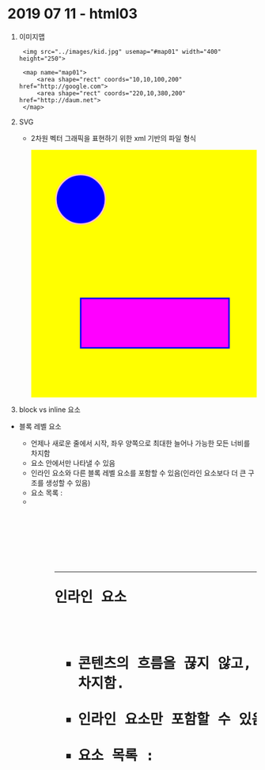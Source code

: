 # 2019 07 11 - html03

1. 이미지맵

        <img src="../images/kid.jpg" usemap="#map01" width="400" height="250">
        
        <map name="map01">
        	<area shape="rect" coords="10,10,100,200" href="http://google.com">
        	<area shape="rect" coords="220,10,380,200" href="http://daum.net">
        </map>

2. SVG
    - 2차원 벡터 그래픽을 표현하기 위한 xml 기반의 파일 형식

        <svg xmlns="http://www.w3.org/2000/svg" style="width: 500px;height: 500px;background-color: yellow" > 
        	<circle cx="100" cy="100" r="50" stroke="pink" stroke-width="3" fill="blue" />
        	<rect x="100" y="300" width="300px" height="100px" style="fill:#ff00ff; stroke:black; stroke-width:3;stroke: blue"></rect>
         </svg>

3. block vs inline 요소

- 블록 레벨 요소
    - 언제나 새로운 줄에서 시작, 좌우 양쪽으로 최대한 늘어나 가능한 모든 너비를 차지함
    - <body> 요소 안에서만 나타낼 수 있음
    - 인라인 요소와 다른 블록 레벨 요소를 포함할 수 있음(인라인 요소보다 더 큰 구조를 생성할 수 있음)
    - 요소 목록 : <li> <ol> <ul> <p> <h1> <form> <pre> <div> <table> <hr>

- 인라인 요소
    - 콘텐츠의 흐름을 끊지 않고, 요소를 구성하는 태그에 할당된 공간만 차지함.
    - 인라인 요소만 포함할 수 있음. 블록 요소는 포함할 수 없음.
    - 요소 목록 : <a> <i> <script> <select> <img> <input> <br> <b> <strong> <u> <em>  <span> <label> <map> <textarea> <code> <progress>

- CSS의 display 속성을 사용해 요소의 시각적 표현 레벨을 변경할 수 있음. 단, 요소의 카테고리와 콘텐츠 모델은 바뀌지 않음.(즉, span 요소의 display를 block으로 지정한다고 해도 그 안에 div를 넣을 수는 없음)
- 블록 레벨과 인라인 요소의 분류는 HTML 명세 4.01까지 사용됐습니다. HTML5에서, 이러한 이진적 구분은 더 복잡한 콘텐츠 카테고리 집합으로 대체됐습니다. "인라인" 카테고리는 구문 콘텐츠와 적당히 짝지을 수 있지만 "블록 레벨" 카테고리는 어느 HTML5 콘텐츠 카테고리와도 정확히 일치하지 않습니다. 그러나 블록 레벨과 인라인 요소를 조합하면 플로우 콘텐츠에 대응합니다. 인터랙티브 콘텐츠 등 추가 카테고리도 존재합니다.(사실 html5는 블록과 인라인 요소를 정의하지는 않음)

5. <input type=hidden> : 사용자가 입력하거나 선택하는 정보는 아니지만 폼 전송이 같이 전송해야 하는 정보를 담기 위해서 히든 필드(Hidden Field)를 사용

6. <output> : 계산의 결과를 나타내는 요소

- for 속성 : 계산과 관련이 있는 요소 사이에 명시적인 연결을 위해 사용

    <form oninput="level.value=num.valueAsNumber">    <!-- id : 중복불가능 , name : 중복가능-->
        <input type="range" id="num" value="1" min="1" max="100"/>
        <output for="num" name="level">1</output>
        /100 
    </form>

- javascript는 사용자단에서 동적 프로그래밍을 위해서 사용(ex- validation)
- xss무력화 소스 → 라이브러리 lucy

- java 반복문 iterator / 제네릭 / 람다 / Stream
- java 래퍼클래스 Integer → int
- java 패턴정규식

- [ ]  css 5~6장 공부